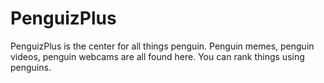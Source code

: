 # PenguizPlus

PenguizPlus is the center for all things penguin. Penguin memes, penguin videos, penguin webcams are all found here. You can rank things using penguins.